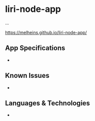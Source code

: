 # liri-node-app
...

https://melheins.github.io/liri-node-app/
## App Specifications
*  
## Known Issues
* 
## Languages & Technologies
*  
